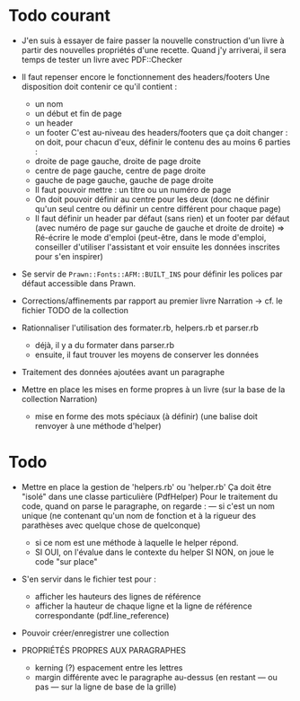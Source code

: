 # Todo courant

* J'en suis à essayer de faire passer la nouvelle construction d'un
  livre à partir des nouvelles propriétés d'une recette.
  Quand j'y arriverai, il sera temps de tester un livre avec 
  PDF::Checker

* Il faut repenser encore le fonctionnement des headers/footers
  Une disposition doit contenir ce qu'il contient :
    - un nom
    - un début et fin de page
    - un header
    - un footer
  C'est au-niveau des headers/footers que ça doit changer : on 
  doit, pour chacun d'eux, définir le contenu des au moins 6 parties :
    - droite de page gauche, droite de page droite
    - centre de page gauche, centre de page droite
    - gauche de page gauche, gauche de page droite
  * Il faut pouvoir mettre : un titre ou un numéro de page
  * On doit pouvoir définir au centre pour les deux (donc ne définir
    qu'un seul centre ou définir un centre différent pour chaque page)
  * Il faut définir un header par défaut (sans rien) et un footer
    par défaut (avec numéro de page sur gauche de gauche et droite de
    droite)
  => Ré-écrire le mode d'emploi (peut-être, dans le mode d'emploi, conseiller d'utiliser l'assistant et voir ensuite les données inscrites pour s'en inspirer)

* Se servir de `Prawn::Fonts::AFM::BUILT_INS` pour définir les polices par défaut accessible dans Prawn.


* Corrections/affinements par rapport au premier livre Narration
  -> cf. le fichier TODO de la collection

* Rationnaliser l'utilisation des formater.rb, helpers.rb et parser.rb
  - déjà, il y a du formater dans parser.rb
  - ensuite, il faut trouver les moyens de conserver les données
* Traitement des données ajoutées avant un paragraphe
* Mettre en place les mises en forme propres à un livre (sur la base de la collection Narration)
  - mise en forme des mots spéciaux (à définir) (une balise doit renvoyer à une méthode d'helper)

# Todo

* Mettre en place la gestion de 'helpers.rb' ou 'helper.rb'
  Ça doit être "isolé" dans une classe particulière (PdfHelper)
  Pour le traitement du code, quand on parse le paragraphe, on regarde :
    — si c'est un nom unique (ne contenant qu'un nom de fonction et à la rigueur des parathèses avec quelque chose de quelconque)
    - si ce nom est une méthode à laquelle le helper répond.
    - SI OUI, on l'évalue dans le contexte du helper
      SI NON, on joue le code "sur place"
* S'en servir dans le fichier test pour :
  - afficher les hauteurs des lignes de référence
  - afficher la hauteur de chaque ligne et la ligne de référence correspondante (pdf.line_reference)


* Pouvoir créer/enregistrer une collection
* PROPRIÉTÉS PROPRES AUX PARAGRAPHES
  - kerning (?) espacement entre les lettres
  - margin différente avec le paragraphe au-dessus (en restant — ou pas — sur la ligne de base de la grille)
